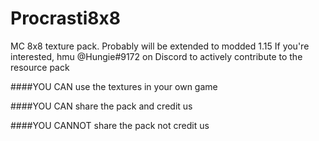 # Procrasti8x8
MC 8x8 texture pack. Probably will be extended to modded 1.15
If you're interested, hmu @Hungie#9172 on Discord to actively contribute to the resource pack

####YOU CAN use the textures in your own game

####YOU CAN share the pack and credit us

####YOU CANNOT share the pack not credit us
